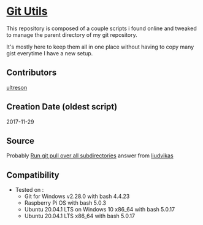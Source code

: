 # [Git Utils](https://github.com/ultreson/git-utils)

This repository is composed of a couple scripts i found online and tweaked to manage the parent directory of my git repository.

It's mostly here to keep them all in one place without having to copy many gist everytime I have a new setup.

## Contributors

 [ultreson](https://github.com/ultreson)

## Creation Date (oldest script)

2017-11-29

## Source

Probably [Run git pull over all subdirectories](https://stackoverflow.com/questions/3497123/run-git-pull-over-all-subdirectories) answer from [liudvikas](https://stackoverflow.com/users/5349856/liudvikas)

## Compatibility

- Tested on :
  - Git for Windows v2.28.0 with bash 4.4.23
  - Raspberry Pi OS with bash 5.0.3
  - Ubuntu 20.04.1 LTS on Windows 10 x86_64 with bash 5.0.17
  - Ubuntu 20.04.1 LTS x86_64 with bash 5.0.17

